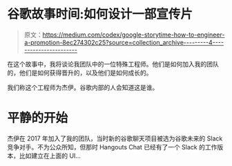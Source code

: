 # 谷歌故事时间:如何设计一部宣传片

> 原文：<https://medium.com/codex/google-storytime-how-to-engineer-a-promotion-8ec274302c25?source=collection_archive---------4----------------------->

在这个故事中，我将谈论我团队中的一位特殊工程师。他们是如何加入我的团队的，他们是如何获得晋升的，以及他们是如何成长的。

我们称这个工程师为杰伊。谷歌内部的人会知道这是谁。

# 平静的开始

杰伊在 2017 年加入了我的团队，当时新的谷歌聊天项目被选为谷歌未来的 Slack 竞争对手。不为公众所知，但那时 Hangouts Chat 已经有了一个 Slack 的工作版本，比如建立在上面的 UI…